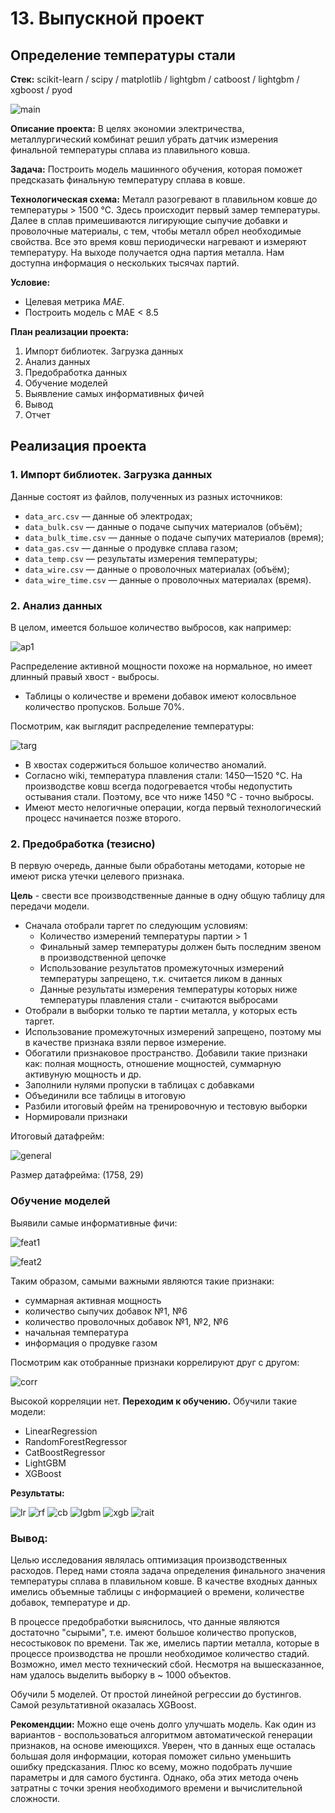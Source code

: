 # 13. Выпускной проект

## Определение температуры стали

**Стек:** scikit-learn / scipy / matplotlib / lightgbm / catboost / lightgbm / xgboost / pyod

![main](pics/main.jpeg)

**Описание проекта:** В целях экономии электричества, металлургический комбинат решил убрать датчик измерения финальной температуры сплава из плавильного ковша.

**Задача:** Построить модель машинного обучения, которая поможет предсказать финальную температуру сплава в ковше.

**Технологическая схема:** Металл разогревают в плавильном ковше до температуры > 1500 °C. Здесь происходит первый замер температуры. Далее в сплав примешиваются лигирующие сыпучие добавки и проволочные материалы, с тем, чтобы металл обрел необходимые свойства. Все это время ковш периодически нагревают и измеряют температуру. На выходе получается одна партия металла. Нам доступна информация о нескольких тысячах партий.

**Условие:** 
- Целевая метрика *MAE*. 
- Построить модель с MAE < 8.5 

**План реализации проекта:**
1. Импорт библиотек. Загрузка данных
1. Анализ данных
1. Предобработка данных
1. Обучение моделей
1. Выявление самых информативных фичей
1. Вывод
1. Отчет

## Реализация проекта

### 1. Импорт библиотек. Загрузка данных

Данные состоят из файлов, полученных из разных источников:

- `data_arc.csv` — данные об электродах;
- `data_bulk.csv` — данные о подаче сыпучих материалов (объём);
- `data_bulk_time.csv` *—* данные о подаче сыпучих материалов (время);
- `data_gas.csv` — данные о продувке сплава газом;
- `data_temp.csv` — результаты измерения температуры;
- `data_wire.csv` — данные о проволочных материалах (объём);
- `data_wire_time.csv` — данные о проволочных материалах (время).

### 2. Анализ данных

В целом, имеется большое количество выбросов, как например: 

![ap1](pics/ap1.png)

Распределение активной мощности похоже на нормальное, но имеет длинный правый хвост - выбросы.

- Таблицы о количестве и времени добавок имеют колосвльное количество пропусков. Больше 70%.

Посмотрим, как выглядит распределение температуры:

![targ](pics/target1.png)

- В хвостах содержиться большое количество аномалий.
- Согласно wiki, температура плавления стали: 1450—1520 °C. На производстве ковш всегда подогревается чтобы недопустить остывания стали. Поэтому, все что ниже 1450 °C - точно выбросы.
- Имеют место нелогичные операции, когда первый технологический процесс начинается позже второго.

### 2. Предобработка (тезисно)

В первую очередь, данные были обработаны методами, которые не имеют риска утечки целевого признака.

**Цель** - свести все производственные данные в одну общую таблицу для передачи модели.

- Сначала отобрали таргет по следующим условиям:
  - Количество измерений температуры партии > 1
  - Финальный замер температуры должен быть последним звеном в производственной цепочке
  - Использование результатов промежуточных измерений температуры запрещено, т.к. считается ликом в данных
  - Данные результаты измерения температуры которых ниже температуры плавления стали - считаются выбросами
- Отобрали в выборки только те партии металла, у которых есть таргет.
- Использование промежуточных измерений запрещено, поэтому мы в качестве признака взяли первое измерение.
- Обогатили признаковое пространство. Добавили такие признаки как: полная мощность, отношение мощностей, суммарную активуную мощность и др.
- Заполнили нулями пропуски в таблицах с добавками
- Объединили все таблицы в итоговую
- Разбили итоговый фрейм на тренировочную и тестовую выборки
- Нормировали признаки

Итоговый датафрейм:

![general](pics/general.png)

Размер датафрейма: (1758, 29)

### Обучение моделей

Выявили самые информативные фичи:

![feat1](pics/feat1.png)

![feat2](pics/feat2.png)

Таким образом, самыми важными являются такие признаки: 
- суммарная активная мощность
- количество сыпучих добавок №1, №6
- количество проволочных добавок №1, №2, №6
- начальная температура
- информация о продувке газом

Посмотрим как отобранные признаки коррелируют друг с другом:

![corr](pics/corr.png)

Высокой корреляции нет. **Переходим к обучению.** Обучили такие модели:
- LinearRegression
- RandomForestRegressor
- CatBoostRegressor
- LightGBM
- XGBoost

**Результаты:**

![lr](pics/lr.png)
![rf](pics/rf.png)
![cb](pics/cb.png)
![lgbm](pics/lgbm.png)
![xgb](pics/xgb.png)
![rait](pics/rait.png)

### Вывод:

Целью исследования являлась оптимизация производственных расходов. Перед нами стояла задача определения финального значения температуры сплава в плавильном ковше. В качестве входных данных имелись объемные таблицы с информацией о времени, количестве добавок, температуре и др. 

В процессе предобработки выяснилось, что данные являются достаточно "сырыми", т.е. имеют большое количество пропусков, несостыковок по времени. Так же, имелись партии металла, которые в процессе производства не прошли необходимое количество стадий. Возможно, имел место технический сбой. Несмотря на вышесказанное, нам удалось выделить выборку в ~ 1000 объектов. 

Обучили 5 моделей. От простой линейной регрессии до бустингов. Самой результативной оказалась XGBoost.

**Рекомендции:** Можно еще очень долго улучшать модель. Как один из вариантов - воспользоваться алгоритмом автоматической генерации признаков, на основе имеющихся. Уверен, что в данных еще осталась большая доля информации, которая поможет сильно уменьшить ошибку предсказания. Плюс ко всему, можно подобрать лучшие параметры и для самого бустинга. Однако, оба этих метода очень затратны с точки зрения необходимого времени и вычислительной сложности.

